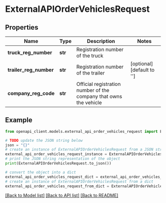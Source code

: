 # ExternalAPIOrderVehiclesRequest


## Properties

Name | Type | Description | Notes
------------ | ------------- | ------------- | -------------
**truck_reg_number** | **str** | Registration number of the truck | 
**trailer_reg_number** | **str** | Registration number of the trailer | [optional] [default to '']
**company_reg_code** | **str** | Official registration number of the company that owns the vehicle | 

## Example

```python
from openapi_client.models.external_api_order_vehicles_request import ExternalAPIOrderVehiclesRequest

# TODO update the JSON string below
json = "{}"
# create an instance of ExternalAPIOrderVehiclesRequest from a JSON string
external_api_order_vehicles_request_instance = ExternalAPIOrderVehiclesRequest.from_json(json)
# print the JSON string representation of the object
print(ExternalAPIOrderVehiclesRequest.to_json())

# convert the object into a dict
external_api_order_vehicles_request_dict = external_api_order_vehicles_request_instance.to_dict()
# create an instance of ExternalAPIOrderVehiclesRequest from a dict
external_api_order_vehicles_request_from_dict = ExternalAPIOrderVehiclesRequest.from_dict(external_api_order_vehicles_request_dict)
```
[[Back to Model list]](../README.md#documentation-for-models) [[Back to API list]](../README.md#documentation-for-api-endpoints) [[Back to README]](../README.md)


